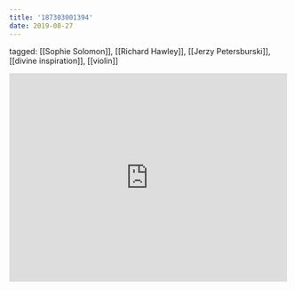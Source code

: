 ```yaml
---
title: '187303001394'
date: 2019-08-27
---
```

tagged: [[Sophie Solomon]], [[Richard Hawley]], [[Jerzy Petersburski]], [[divine inspiration]], [[violin]]
<iframe allow="accelerometer; autoplay; clipboard-write; encrypted-media; gyroscope; picture-in-picture" allowfullscreen="" frameborder="0" height="375" id="youtube_iframe" src="https://www.youtube.com/embed/HrESynyg_kc?feature=oembed&amp;enablejsapi=1&amp;origin=https://safe.txmblr.com&amp;wmode=opaque" width="500"></iframe>